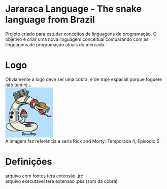# Jararaca Language - The snake language from Brazil

Projeto criado para estudar conceitos de linguagens de programação.
O objetivo é criar uma nova linguagem conceitual comparando com as linguagens de programação atuais do mercado.

# Logo

Obviamente a logo deve ser uma cobra, e de traje espacial porque foguete não tem ré...
<br><img src="docs/logo.jpeg" width="150"/><br>
A imagem faz referência a seria Rick and Morty: Temporada 4, Episódio 5 

# Definições

arquivo com fontes tera extensão .jrc <br>
arquivo executavel tera extensao .pss (som da cobra)  <br>